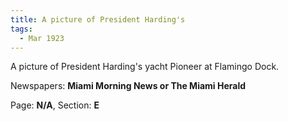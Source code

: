 ```yaml
---  
title: A picture of President Harding's  
tags:  
  - Mar 1923  
---  
```

  
A picture of President Harding's yacht Pioneer at Flamingo Dock.  
  
Newspapers: **Miami Morning News or The Miami Herald**  
  
Page: **N/A**, Section: **E** 
